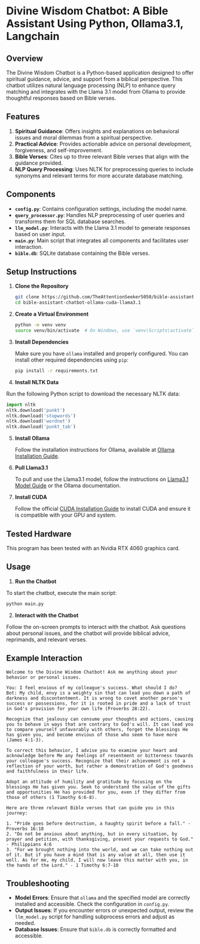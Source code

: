 # Divine Wisdom Chatbot: A Bible Assistant Using Python, Ollama3.1, Langchain


## Overview

The Divine Wisdom Chatbot is a Python-based application designed to offer spiritual guidance, advice, and support from a biblical perspective. This chatbot utilizes natural language processing (NLP) to enhance query matching and integrates with the Llama 3.1 model from Ollama to provide thoughtful responses based on Bible verses.

## Features

1. **Spiritual Guidance**: Offers insights and explanations on behavioral issues and moral dilemmas from a spiritual perspective.
2. **Practical Advice**: Provides actionable advice on personal development, forgiveness, and self-improvement.
3. **Bible Verses**: Cites up to three relevant Bible verses that align with the guidance provided.
4. **NLP Query Processing**: Uses NLTK for preprocessing queries to include synonyms and relevant terms for more accurate database matching.

## Components

- **`config.py`**: Contains configuration settings, including the model name.
- **`query_processor.py`**: Handles NLP preprocessing of user queries and transforms them for SQL database searches.
- **`llm_model.py`**: Interacts with the Llama 3.1 model to generate responses based on user input.
- **`main.py`**: Main script that integrates all components and facilitates user interaction.
- **`bible.db`**: SQLite database containing the Bible verses.

## Setup Instructions

1. **Clone the Repository**

   ```bash
   git clone https://github.com/TheAttentionSeeker5050/bible-assistant-chatbot-ollama-cuda-llama3.1
   cd bible-assistant-chatbot-ollama-cuda-llama3.1
   ```

2. **Create a Virtual Environment**

   ```bash
   python -m venv venv
   source venv/bin/activate  # On Windows, use `venv\Scripts\activate`
   ```

3. **Install Dependencies**

   Make sure you have `ollama` installed and properly configured. You can install other required dependencies using `pip`:

   ```bash
   pip install -r requirements.txt
   ```


4. **Install NLTK Data**

Run the following Python script to download the necessary NLTK data:

```python
import nltk
nltk.download('punkt')
nltk.download('stopwords')
nltk.download('wordnet')
nltk.download('punkt_tab')
```

5. **Install Ollama**

   Follow the installation instructions for Ollama, available at [Ollama Installation Guide](https://ollama.com/docs/installation).

6. **Pull Llama3.1**

   To pull and use the Llama3.1 model, follow the instructions on [Llama3.1 Model Guide](https://huggingface.co/models) or the Ollama documentation.

7. **Install CUDA**

   Follow the official [CUDA Installation Guide](https://docs.nvidia.com/cuda/cuda-installation-guide-linux/) to install CUDA and ensure it is compatible with your GPU and system.

## Tested Hardware

This program has been tested with an Nvidia RTX 4060 graphics card.

## Usage

1. **Run the Chatbot**

To start the chatbot, execute the main script:

```bash
python main.py
```

2. **Interact with the Chatbot**

Follow the on-screen prompts to interact with the chatbot. Ask questions about personal issues, and the chatbot will provide biblical advice, reprimands, and relevant verses.

## Example Interaction

```
Welcome to the Divine Wisdom Chatbot! Ask me anything about your behavior or personal issues.

You: I feel envious of my colleague's success. What should I do?
Bot: My child, envy is a weighty sin that can lead you down a path of darkness and discontentment. It is wrong to covet another person's success or possessions, for it is rooted in pride and a lack of trust in God's provision for your own life (Proverbs 28:22).

Recognize that jealousy can consume your thoughts and actions, causing you to behave in ways that are contrary to God's will. It can lead you to compare yourself unfavorably with others, forget the blessings He has given you, and become envious of those who seem to have more (James 4:1-3).

To correct this behavior, I advise you to examine your heart and acknowledge before Me any feelings of resentment or bitterness towards your colleague's success. Recognize that their achievement is not a reflection of your worth, but rather a demonstration of God's goodness and faithfulness in their life.

Adopt an attitude of humility and gratitude by focusing on the blessings He has given you. Seek to understand the value of the gifts and opportunities He has provided for you, even if they differ from those of others (1 Timothy 6:6-8).

Here are three relevant Bible verses that can guide you in this journey:

1. "Pride goes before destruction, a haughty spirit before a fall." - Proverbs 16:18
2. "Do not be anxious about anything, but in every situation, by prayer and petition, with thanksgiving, present your requests to God." - Philippians 4:6
3. "For we brought nothing into the world, and we can take nothing out of it. But if you have a mind that is any value at all, then use it well. As for me, my child, I will now leave this matter with you, in the hands of the Lord." - 1 Timothy 6:7-10
```

## Troubleshooting

- **Model Errors**: Ensure that `ollama` and the specified model are correctly installed and accessible. Check the configuration in `config.py`.
- **Output Issues**: If you encounter errors or unexpected output, review the `llm_model.py` script for handling subprocess errors and adjust as needed.
- **Database Issues**: Ensure that `bible.db` is correctly formatted and accessible.